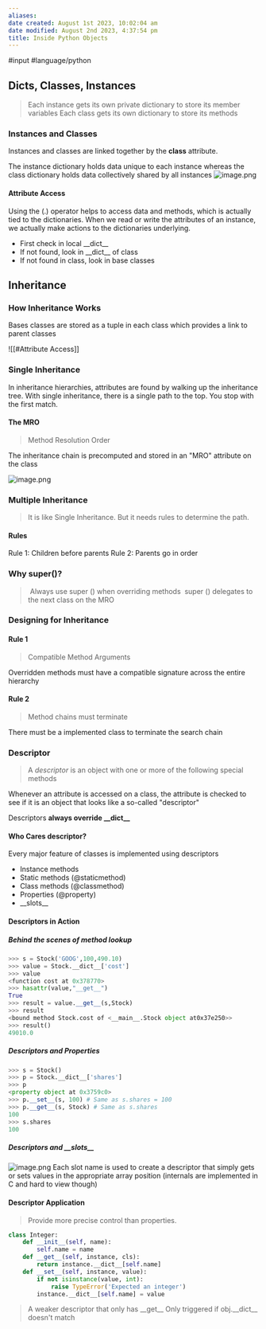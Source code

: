 ```yaml
---
aliases: 
date created: August 1st 2023, 10:02:04 am
date modified: August 2nd 2023, 4:37:54 pm
title: Inside Python Objects
---
```

#input 
#language/python 

## Dicts, Classes, Instances
>Each instance gets its own private dictionary to store its member variables
>Each class gets its own dictionary to store its methods

### Instances and Classes
Instances and classes are linked together by the **__class__** attribute.

The instance dictionary holds data unique to each instance whereas the class dictionary holds data collectively shared by all instances
![image.png](https://typora-tes.oss-cn-shanghai.aliyuncs.com/picgo/20230801115530.png)

#### Attribute Access
Using the (.) operator helps to access data and methods, which is actually tied to the dictionaries.
When we read or write the attributes of an instance, we actually make actions to the dictionaries underlying.

- First check in local \_\_dict\_\_
- If not found, look in \_\_dict\_\_ of class
- If not found in class, look in base classes

## Inheritance
### How Inheritance Works
Bases classes are stored as a tuple in each class which provides a link to parent classes

![[#Attribute Access]]

### Single Inheritance

In inheritance hierarchies, attributes are found by walking up the inheritance tree.
With single inheritance, there is a single path to the top.
You stop with the first match.

#### The MRO
>Method Resolution Order

The inheritance chain is precomputed and stored in an "MRO" attribute on the class

![image.png](https://typora-tes.oss-cn-shanghai.aliyuncs.com/picgo/20230801124328.png)


### Multiple Inheritance
>It is like Single Inheritance. But it needs rules to determine the path.
#### Rules
Rule 1: Children before parents
Rule 2: Parents go in order

### Why super()?
> Always use super () when overriding methods
> super () delegates to the next class on the MRO

### Designing for Inheritance
#### Rule 1
>Compatible Method Arguments

Overridden methods must have a compatible signature across the entire hierarchy

#### Rule 2
>Method chains must terminate

There must be a implemented class to terminate the search chain

### Descriptor
>A _descriptor_ is an object with one or more of the following special methods

Whenever an attribute is accessed on a class, the attribute is checked to see if it is an object that looks like a so-called "descriptor"

Descriptors **always override \_\_dict\_\_**

#### Who Cares descriptor?
Every major feature of classes is implemented using descriptors
-  Instance methods
- Static methods (@staticmethod)
- Class methods (@classmethod)
- Properties (@property)
- \_\_slots\_\_

#### Descriptors in Action
##### Behind the scenes of method lookup
```python
>>> s = Stock('GOOG',100,490.10)
>>> value = Stock.__dict__['cost']
>>> value
<function cost at 0x378770>
>>> hasattr(value,"__get__")
True
>>> result = value.__get__(s,Stock)
>>> result
<bound method Stock.cost of <__main__.Stock object at0x37e250>>
>>> result()
49010.0
```

##### Descriptors and Properties
```python
>>> s = Stock()
>>> p = Stock.__dict__['shares']
>>> p
<property object at 0x3759c0>
>>> p.__set__(s, 100) # Same as s.shares = 100
>>> p.__get__(s, Stock) # Same as s.shares
100
>>> s.shares
100
```

##### Descriptors and \_\_slots__
![image.png](https://typora-tes.oss-cn-shanghai.aliyuncs.com/picgo/20230802164937.png)
Each slot name is used to create a descriptor that simply gets or sets values in the appropriate array position (internals are implemented in C and hard to view though)

#### Descriptor Application
>Provide more precise control than properties.

```python
class Integer:
	def __init__(self, name):
		self.name = name
	def __get__(self, instance, cls):
		return instance.__dict__[self.name]
	def __set__(self, instance, value):
		if not isinstance(value, int):
			raise TypeError('Expected an integer')
		instance.__dict__[self.name] = value
```

>A weaker descriptor that only has \_\_get__ Only triggered if obj.\_\_dict__ doesn't match


